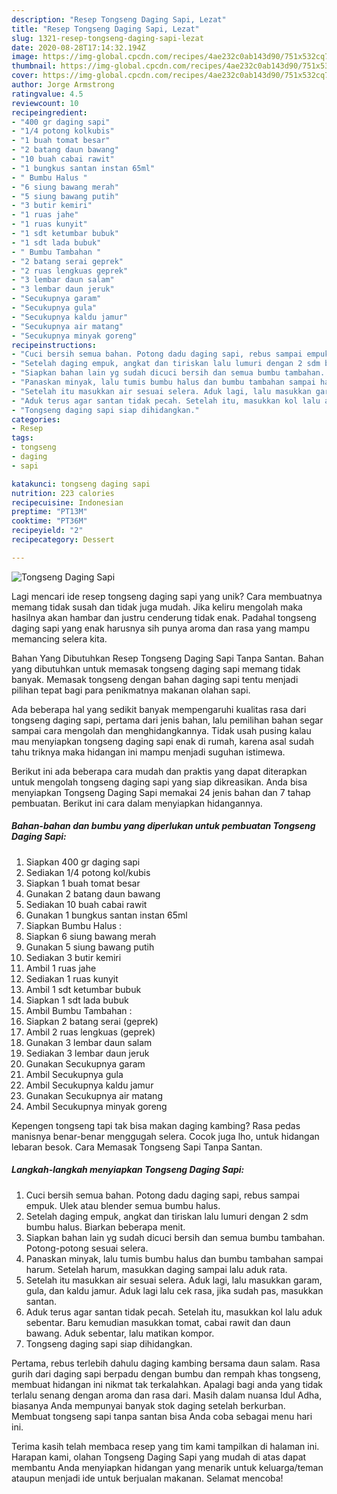 ```yaml
---
description: "Resep Tongseng Daging Sapi, Lezat"
title: "Resep Tongseng Daging Sapi, Lezat"
slug: 1321-resep-tongseng-daging-sapi-lezat
date: 2020-08-28T17:14:32.194Z
image: https://img-global.cpcdn.com/recipes/4ae232c0ab143d90/751x532cq70/tongseng-daging-sapi-foto-resep-utama.jpg
thumbnail: https://img-global.cpcdn.com/recipes/4ae232c0ab143d90/751x532cq70/tongseng-daging-sapi-foto-resep-utama.jpg
cover: https://img-global.cpcdn.com/recipes/4ae232c0ab143d90/751x532cq70/tongseng-daging-sapi-foto-resep-utama.jpg
author: Jorge Armstrong
ratingvalue: 4.5
reviewcount: 10
recipeingredient:
- "400 gr daging sapi"
- "1/4 potong kolkubis"
- "1 buah tomat besar"
- "2 batang daun bawang"
- "10 buah cabai rawit"
- "1 bungkus santan instan 65ml"
- " Bumbu Halus "
- "6 siung bawang merah"
- "5 siung bawang putih"
- "3 butir kemiri"
- "1 ruas jahe"
- "1 ruas kunyit"
- "1 sdt ketumbar bubuk"
- "1 sdt lada bubuk"
- " Bumbu Tambahan "
- "2 batang serai geprek"
- "2 ruas lengkuas geprek"
- "3 lembar daun salam"
- "3 lembar daun jeruk"
- "Secukupnya garam"
- "Secukupnya gula"
- "Secukupnya kaldu jamur"
- "Secukupnya air matang"
- "Secukupnya minyak goreng"
recipeinstructions:
- "Cuci bersih semua bahan. Potong dadu daging sapi, rebus sampai empuk. Ulek atau blender semua bumbu halus."
- "Setelah daging empuk, angkat dan tiriskan lalu lumuri dengan 2 sdm bumbu halus. Biarkan beberapa menit."
- "Siapkan bahan lain yg sudah dicuci bersih dan semua bumbu tambahan. Potong-potong sesuai selera."
- "Panaskan minyak, lalu tumis bumbu halus dan bumbu tambahan sampai harum. Setelah harum, masukkan daging sampai lalu aduk rata."
- "Setelah itu masukkan air sesuai selera. Aduk lagi, lalu masukkan garam, gula, dan kaldu jamur. Aduk lagi lalu cek rasa, jika sudah pas, masukkan santan."
- "Aduk terus agar santan tidak pecah. Setelah itu, masukkan kol lalu aduk sebentar. Baru kemudian masukkan tomat, cabai rawit dan daun bawang. Aduk sebentar, lalu matikan kompor."
- "Tongseng daging sapi siap dihidangkan."
categories:
- Resep
tags:
- tongseng
- daging
- sapi

katakunci: tongseng daging sapi 
nutrition: 223 calories
recipecuisine: Indonesian
preptime: "PT13M"
cooktime: "PT36M"
recipeyield: "2"
recipecategory: Dessert

---
```



![Tongseng Daging Sapi](https://img-global.cpcdn.com/recipes/4ae232c0ab143d90/751x532cq70/tongseng-daging-sapi-foto-resep-utama.jpg)

Lagi mencari ide resep tongseng daging sapi yang unik? Cara membuatnya memang tidak susah dan tidak juga mudah. Jika keliru mengolah maka hasilnya akan hambar dan justru cenderung tidak enak. Padahal tongseng daging sapi yang enak harusnya sih punya aroma dan rasa yang mampu memancing selera kita.

Bahan Yang Dibutuhkan Resep Tongseng Daging Sapi Tanpa Santan. Bahan yang dibutuhkan untuk memasak tongseng daging sapi memang tidak banyak. Memasak tongseng dengan bahan daging sapi tentu menjadi pilihan tepat bagi para penikmatnya makanan olahan sapi.

Ada beberapa hal yang sedikit banyak mempengaruhi kualitas rasa dari tongseng daging sapi, pertama dari jenis bahan, lalu pemilihan bahan segar sampai cara mengolah dan menghidangkannya. Tidak usah pusing kalau mau menyiapkan tongseng daging sapi enak di rumah, karena asal sudah tahu triknya maka hidangan ini mampu menjadi suguhan istimewa.


Berikut ini ada beberapa cara mudah dan praktis yang dapat diterapkan untuk mengolah tongseng daging sapi yang siap dikreasikan. Anda bisa menyiapkan Tongseng Daging Sapi memakai 24 jenis bahan dan 7 tahap pembuatan. Berikut ini cara dalam menyiapkan hidangannya.

<!--inarticleads1-->

##### Bahan-bahan dan bumbu yang diperlukan untuk pembuatan Tongseng Daging Sapi:

1. Siapkan 400 gr daging sapi
1. Sediakan 1/4 potong kol/kubis
1. Siapkan 1 buah tomat besar
1. Gunakan 2 batang daun bawang
1. Sediakan 10 buah cabai rawit
1. Gunakan 1 bungkus santan instan 65ml
1. Siapkan  Bumbu Halus :
1. Siapkan 6 siung bawang merah
1. Gunakan 5 siung bawang putih
1. Sediakan 3 butir kemiri
1. Ambil 1 ruas jahe
1. Sediakan 1 ruas kunyit
1. Ambil 1 sdt ketumbar bubuk
1. Siapkan 1 sdt lada bubuk
1. Ambil  Bumbu Tambahan :
1. Siapkan 2 batang serai (geprek)
1. Ambil 2 ruas lengkuas (geprek)
1. Gunakan 3 lembar daun salam
1. Sediakan 3 lembar daun jeruk
1. Gunakan Secukupnya garam
1. Ambil Secukupnya gula
1. Ambil Secukupnya kaldu jamur
1. Gunakan Secukupnya air matang
1. Ambil Secukupnya minyak goreng


Kepengen tongseng tapi tak bisa makan daging kambing? Rasa pedas manisnya benar-benar menggugah selera. Cocok juga lho, untuk hidangan lebaran besok. Cara Memasak Tongseng Sapi Tanpa Santan. 

<!--inarticleads2-->

##### Langkah-langkah menyiapkan Tongseng Daging Sapi:

1. Cuci bersih semua bahan. Potong dadu daging sapi, rebus sampai empuk. Ulek atau blender semua bumbu halus.
1. Setelah daging empuk, angkat dan tiriskan lalu lumuri dengan 2 sdm bumbu halus. Biarkan beberapa menit.
1. Siapkan bahan lain yg sudah dicuci bersih dan semua bumbu tambahan. Potong-potong sesuai selera.
1. Panaskan minyak, lalu tumis bumbu halus dan bumbu tambahan sampai harum. Setelah harum, masukkan daging sampai lalu aduk rata.
1. Setelah itu masukkan air sesuai selera. Aduk lagi, lalu masukkan garam, gula, dan kaldu jamur. Aduk lagi lalu cek rasa, jika sudah pas, masukkan santan.
1. Aduk terus agar santan tidak pecah. Setelah itu, masukkan kol lalu aduk sebentar. Baru kemudian masukkan tomat, cabai rawit dan daun bawang. Aduk sebentar, lalu matikan kompor.
1. Tongseng daging sapi siap dihidangkan.


Pertama, rebus terlebih dahulu daging kambing bersama daun salam. Rasa gurih dari daging sapi berpadu dengan bumbu dan rempah khas tongseng, membuat hidangan ini nikmat tak terkalahkan. Apalagi bagi anda yang tidak terlalu senang dengan aroma dan rasa dari. Masih dalam nuansa Idul Adha, biasanya Anda mempunyai banyak stok daging setelah berkurban. Membuat tongseng sapi tanpa santan bisa Anda coba sebagai menu hari ini. 

Terima kasih telah membaca resep yang tim kami tampilkan di halaman ini. Harapan kami, olahan Tongseng Daging Sapi yang mudah di atas dapat membantu Anda menyiapkan hidangan yang menarik untuk keluarga/teman ataupun menjadi ide untuk berjualan makanan. Selamat mencoba!
